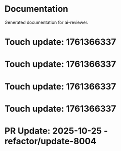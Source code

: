 # Documentation

Generated documentation for ai-reviewer.

# Touch update: 1761366337

# Touch update: 1761366337

# Touch update: 1761366337

# Touch update: 1761366337

# PR Update: 2025-10-25 - refactor/update-8004
